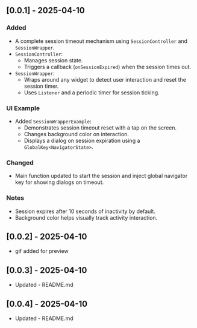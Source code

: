 ## [0.0.1] - 2025-04-10

### Added
- A complete session timeout mechanism using `SessionController` and `SessionWrapper`.
- `SessionController`:
  - Manages session state.
  - Triggers a callback (`onSessionExpired`) when the session times out.
- `SessionWrapper`:
  - Wraps around any widget to detect user interaction and reset the session timer.
  - Uses `Listener` and a periodic timer for session ticking.

### UI Example
- Added `SessionWrapperExample`:
  - Demonstrates session timeout reset with a tap on the screen.
  - Changes background color on interaction.
  - Displays a dialog on session expiration using a `GlobalKey<NavigatorState>`.

### Changed
- Main function updated to start the session and inject global navigator key for showing dialogs on timeout.

### Notes
- Session expires after 10 seconds of inactivity by default.
- Background color helps visually track activity interaction.

## [0.0.2] - 2025-04-10
- gif added for preview

## [0.0.3] - 2025-04-10
- Updated - README.md

## [0.0.4] - 2025-04-10
- Updated - README.md